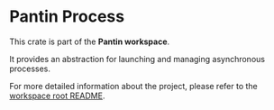# Pantin Process

This crate is part of the **Pantin workspace**.

It provides an abstraction for launching and managing asynchronous processes.

For more detailed information about the project, please refer to the [workspace root README](../../README.md).
